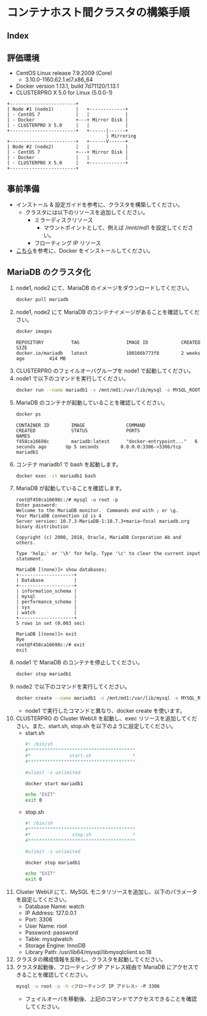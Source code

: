 # コンテナホスト間クラスタの構築手順

## Index

## 評価環境
- CentOS Linux release 7.9.2009 (Core)
  - 3.10.0-1160.62.1.el7.x86_64
- Docker version 1.13.1, build 7d71120/1.13.1
- CLUSTERPRO X 5.0 for Linux (5.0.0-1)
```
+------------------------+
| Node #1 (node1)        |   +-------------+
| - CentOS 7             |   |             |
| - Docker               +---+ Mirror Disk |
| - CLUSTERPRO X 5.0     |   |             |
+------------------------+   +------|------+
                                    | Mirroring
+------------------------+   +------V------+
| Node #2 (node2)        |   |             |
| - CentOS 7             +---+ Mirror Disk |
| - Docker               |   |             |
| - CLUSTERPRO X 5.0     |   +-------------+
+------------------------+
```

## 事前準備
- インストール & 設定ガイドを参考に、クラスタを構築してください。
  - クラスタには以下のリソースを追加してください。
    - ミラーディスクリソース
      - マウントポイントとして、例えば /mnt/md1 を設定してください。
    - フローティング IP リソース
- [こちら](HowToInstallDocker.md)を参考に、Docker をインストールしてください。

## MariaDB のクラスタ化
1. node1, node2 にて、MariaDB のイメージをダウンロードしてください。
   ```sh
   docker pull mariadb
   ```
1. node1, node2 にて MariaDB のコンテナイメージがあることを確認してください。
   ```sh
   docker images
   ```
   ```
   REPOSITORY          TAG                 IMAGE ID            CREATED             SIZE
   docker.io/mariadb   latest              100166b773f8        2 weeks ago         414 MB
   ```
1. CLUSTERPRO のフェイルオーバグループを node1 で起動してください。
1. node1 で以下のコマンドを実行してください。
   ```sh
   docker run --name mariadb1 -v /mnt/md1:/var/lib/mysql -e MYSQL_ROOT_PASSWORD=password -e MYSQL_DATABASE=watch -p 3306:3306 -d mariadb:latest
   ```
1. MariaDB のコンテナが起動していることを確認してください。
   ```sh
   docker ps
   ```
   ```
   CONTAINER ID        IMAGE               COMMAND                  CREATED             STATUS              PORTS                    NAMES
   f458ca16698c        mariadb:latest      "docker-entrypoint..."   6 seconds ago       Up 5 seconds        0.0.0.0:3306->3306/tcp   mariadb1
   ```
1. コンテナ mariadb1 で bash を起動します。
   ```sh
   docker exec -it mariadb1 bash
   ```
1. MariaDB が起動していることを確認します。
   ```
   root@f458ca16698c:/# mysql -u root -p
   Enter password:
   Welcome to the MariaDB monitor.  Commands end with ; or \g.
   Your MariaDB connection id is 4
   Server version: 10.7.3-MariaDB-1:10.7.3+maria~focal mariadb.org binary distribution
   
   Copyright (c) 2000, 2018, Oracle, MariaDB Corporation Ab and others.
   
   Type 'help;' or '\h' for help. Type '\c' to clear the current input statement.
   
   MariaDB [(none)]> show databases;
   +--------------------+
   | Database           |
   +--------------------+
   | information_schema |
   | mysql              |
   | performance_schema |
   | sys                |
   | watch              |
   +--------------------+
   5 rows in set (0.003 sec)   

   MariaDB [(none)]> exit
   Bye
   root@f458ca16698c:/# exit
   exit
   ```
1. node1 で MariaDB のコンテナを停止してください。
   ```sh
   docker stop mariadb1
   ```
1. node2 で以下のコマンドを実行してください。
   ```sh
   docker create --name mariadb1 -v /mnt/md1:/var/lib/mysql -e MYSQL_ROOT_PASSWORD=password -e MYSQL_DATABASE=watch -p 3306:3306 -d mariadb:latest
   ```
   - node1 で実行したコマンドと異なり、docker create を使います。
1. CLUSTERPRO の Cluster WebUI を起動し、exec リソースを追加してください。また、start.sh, stop.sh を以下のように設定してください。
   - start.sh
     ```sh
     #! /bin/sh
     #***************************************
     #*              start.sh               *
     #***************************************
     
     #ulimit -s unlimited

     docker start mariadb1

     echo "EXIT"
     exit 0
     ```
   - stop.sh 
     ```sh
     #! /bin/sh
     #***************************************
     #*               stop.sh               *
     #***************************************
     
     #ulimit -s unlimited
     
     docker stop mariadb1
     
     echo "EXIT"
     exit 0
     ```
1. Cluster WebUI にて、MySQL モニタリソースを追加し、以下のパラメータを設定してください。
   - Database Name: watch
   - IP Address: 127.0.0.1
   - Port: 3306
   - User Name: root
   - Password: password
   - Table: mysqlwatch
   - Storage Engine: InnoDB
   - Library Path: /usr/lib64/mysql/libmysqlclient.so.18
1. クラスタの構成情報を反映し、クラスタを起動してください。
1. クラスタ起動後、フローティング IP アドレス経由で MariaDB にアクセスできることを確認してください。
   ```sh
   mysql -u root -p -h <フローティング IP アドレス> -P 3306
   ```
   - フェイルオーバを移動後、上記のコマンドでアクセスできることを確認してください。